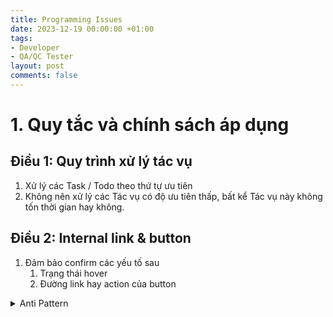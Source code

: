 ```yaml
---
title: Programming Issues
date: 2023-12-19 00:00:00 +01:00
tags:
- Developer
- QA/QC Tester
layout: post
comments: false
---
```


# 1. Quy tắc và chính sách áp dụng


## Điều 1: Quy trình xử lý tác vụ

1. Xử lý các Task / Todo theo thứ tự ưu tiên
2. Không nên xử lý các Tác vụ có độ ưu tiên thấp, bất kể Tác vụ này không tốn thời gian hay không.

## Điều 2: Internal link & button

1. Đảm bảo confirm các yếu tố sau
	1. Trạng thái hover
	2. Đường link hay action của button
<details>
<summary>Anti Pattern</summary>
- Đường link không click được.
- Button không có action.

</details>

